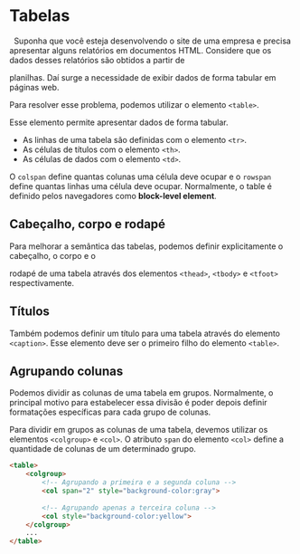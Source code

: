# Tabelas

  Suponha que você esteja desenvolvendo o site de uma empresa e precisa apresentar alguns relatórios em documentos HTML. Considere que os dados desses relatórios são obtidos a partir de

planilhas. Daí surge a necessidade de exibir dados de forma tabular em páginas web.

Para resolver esse problema, podemos utilizar o elemento `<table>`.

Esse elemento permite apresentar dados de forma tabular.

- As linhas de uma tabela são definidas com o elemento `<tr>`.
- As células de títulos com o elemento `<th>`.  
- As células de dados com o elemento `<td>`.

O `colspan` define quantas colunas uma célula deve ocupar e o `rowspan` define quantas linhas uma célula deve ocupar. Normalmente, o table é definido pelos navegadores como **block-level element**.

## Cabeçalho, corpo e rodapé

Para melhorar a semântica das tabelas, podemos definir explicitamente o cabeçalho, o corpo e o

rodapé de uma tabela através dos elementos `<thead>`, `<tbody>` e `<tfoot>` respectivamente.

## Títulos

Também podemos definir um título para uma tabela através do elemento `<caption>`. Esse elemento deve ser o primeiro filho do elemento `<table>`.

## Agrupando colunas

Podemos dividir as colunas de uma tabela em grupos. Normalmente, o principal motivo para estabelecer essa divisão é poder depois definir formatações específicas para cada grupo de colunas.

Para dividir em grupos as colunas de uma tabela, devemos utilizar os elementos `<colgroup>` e `<col>`. O atributo `span` do elemento `<col>` define a quantidade de colunas de um determinado grupo.

```html
<table>
    <colgroup>
        <!-- Agrupando a primeira e a segunda coluna -->
        <col span="2" style="background-color:gray">
    
        <!-- Agrupando apenas a terceira coluna -->
        <col style="background-color:yellow">
    </colgroup>
    ...
</table>
```
